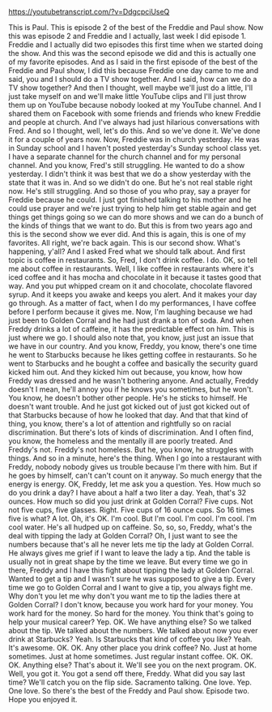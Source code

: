 https://youtubetranscript.com/?v=DdgcpciUseQ

 This is Paul. This is episode 2 of the best of the Freddie and Paul show. Now this was episode 2 and Freddie and I actually, last week I did episode 1. Freddie and I actually did two episodes this first time when we started doing the show. And this was the second episode we did and this is actually one of my favorite episodes. And as I said in the first episode of the best of the Freddie and Paul show, I did this because Freddie one day came to me and said, you and I should do a TV show together. And I said, how can we do a TV show together? And then I thought, well maybe we'll just do a little, I'll just take myself on and we'll make little YouTube clips and I'll just throw them up on YouTube because nobody looked at my YouTube channel. And I shared them on Facebook with some friends and friends who knew Freddie and people at church. And I've always had just hilarious conversations with Fred. And so I thought, well, let's do this. And so we've done it. We've done it for a couple of years now. Now, Freddie was in church yesterday. He was in Sunday school and I haven't posted yesterday's Sunday school class yet. I have a separate channel for the church channel and for my personal channel. And you know, Fred's still struggling. He wanted to do a show yesterday. I didn't think it was best that we do a show yesterday with the state that it was in. And so we didn't do one. But he's not real stable right now. He's still struggling. And so those of you who pray, say a prayer for Freddie because he could. I just got finished talking to his mother and he could use prayer and we're just trying to help him get stable again and get things get things going so we can do more shows and we can do a bunch of the kinds of things that we want to do. But this is from two years ago and this is the second show we ever did. And this is again, this is one of my favorites. All right, we're back again. This is our second show. What's happening, y'all? And I asked Fred what we should talk about. And first topic is coffee in restaurants. So, Fred, I don't drink coffee. I do. OK, so tell me about coffee in restaurants. Well, I like coffee in restaurants where it's iced coffee and it has mocha and chocolate in it because it tastes good that way. And you put whipped cream on it and chocolate, chocolate flavored syrup. And it keeps you awake and keeps you alert. And it makes your day go through. As a matter of fact, when I do my performances, I have coffee before I perform because it gives me. Now, I'm laughing because we had just been to Golden Corral and he had just drank a ton of soda. And when Freddy drinks a lot of caffeine, it has the predictable effect on him. This is just where we go. I should also note that, you know, just just an issue that we have in our country. And you know, Freddy, you know, there's one time he went to Starbucks because he likes getting coffee in restaurants. So he went to Starbucks and he bought a coffee and basically the security guard kicked him out. And they kicked him out because, you know, how how Freddy was dressed and he wasn't bothering anyone. And actually, Freddy doesn't I mean, he'll annoy you if he knows you sometimes, but he won't. You know, he doesn't bother other people. He's he sticks to himself. He doesn't want trouble. And he just got kicked out of just got kicked out of that Starbucks because of how he looked that day. And that that kind of thing, you know, there's a lot of attention and rightfully so on racial discrimination. But there's lots of kinds of discrimination. And I often find, you know, the homeless and the mentally ill are poorly treated. And Freddy's not. Freddy's not homeless. But he, you know, he struggles with things. And so in a minute, here's the thing. When I go into a restaurant with Freddy, nobody nobody gives us trouble because I'm there with him. But if he goes by himself, can't can't count on it anyway. So much energy that the energy is energy. OK, Freddy, let me ask you a question. Yes. How much so do you drink a day? I have about a half a two liter a day. Yeah, that's 32 ounces. How much so did you just drink at Golden Corral? Five cups. Not not five cups, five glasses. Right. Five cups of 16 ounce cups. So 16 times five is what? A lot. Oh, it's OK. I'm cool. But I'm cool. I'm cool. I'm cool. I'm cool water. He's all hudped up on caffeine. So, so, so, Freddy, what's the deal with tipping the lady at Golden Corral? Oh, I just want to see the numbers because that's all he never lets me tip the lady at Golden Corral. He always gives me grief if I want to leave the lady a tip. And the table is usually not in great shape by the time we leave. But every time we go in there, Freddy and I have this fight about tipping the lady at Golden Corral. Wanted to get a tip and I wasn't sure he was supposed to give a tip. Every time we go to Golden Corral and I want to give a tip, you always fight me. Why don't you let me why don't you want me to tip the ladies there at Golden Corral? I don't know, because you work hard for your money. You work hard for the money. So hard for the money. You think that's going to help your musical career? Yep. OK. We have anything else? So we talked about the tip. We talked about the numbers. We talked about now you ever drink at Starbucks? Yeah. Is Starbucks that kind of coffee you like? Yeah. It's awesome. OK. OK. Any other place you drink coffee? No. Just at home sometimes. Just at home sometimes. Just regular instant coffee. OK. OK. OK. Anything else? That's about it. We'll see you on the next program. OK. Well, you got it. You got a send off there, Freddy. What did you say last time? We'll catch you on the flip side. Sacramento talking. One love. Yep. One love. So there's the best of the Freddy and Paul show. Episode two. Hope you enjoyed it.